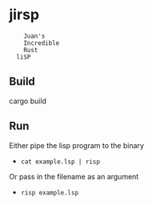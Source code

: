 # jirsp

```
    Juan's
    Incredible
    Rust 
  liSP
```

## Build
cargo build

## Run
Either pipe the lisp program to the binary
- `cat example.lsp | risp`

Or pass in the filename as an argument
- `risp example.lsp`

